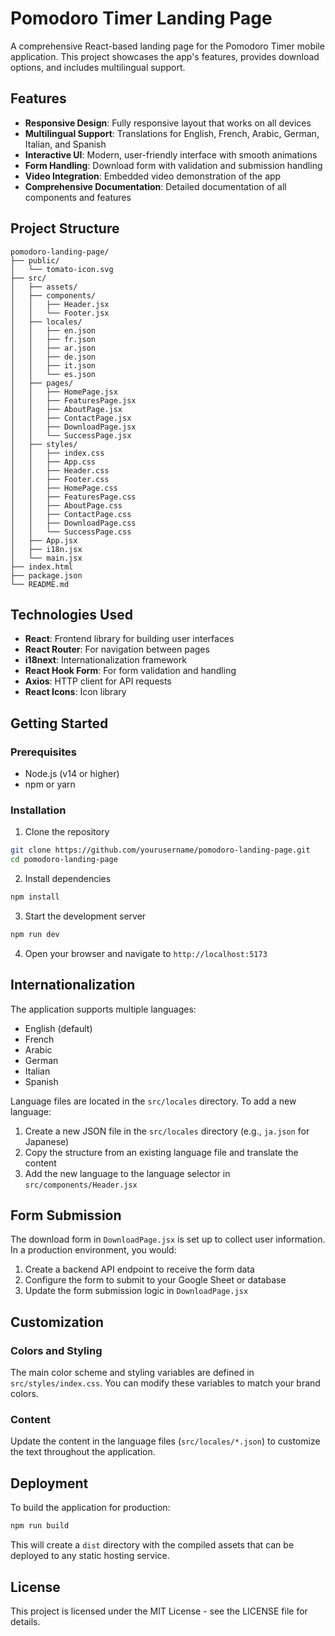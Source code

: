 # Pomodoro Timer Landing Page

A comprehensive React-based landing page for the Pomodoro Timer mobile application. This project showcases the app's features, provides download options, and includes multilingual support.

## Features

- **Responsive Design**: Fully responsive layout that works on all devices
- **Multilingual Support**: Translations for English, French, Arabic, German, Italian, and Spanish
- **Interactive UI**: Modern, user-friendly interface with smooth animations
- **Form Handling**: Download form with validation and submission handling
- **Video Integration**: Embedded video demonstration of the app
- **Comprehensive Documentation**: Detailed documentation of all components and features

## Project Structure

```
pomodoro-landing-page/
├── public/
│   └── tomato-icon.svg
├── src/
│   ├── assets/
│   ├── components/
│   │   ├── Header.jsx
│   │   └── Footer.jsx
│   ├── locales/
│   │   ├── en.json
│   │   ├── fr.json
│   │   ├── ar.json
│   │   ├── de.json
│   │   ├── it.json
│   │   └── es.json
│   ├── pages/
│   │   ├── HomePage.jsx
│   │   ├── FeaturesPage.jsx
│   │   ├── AboutPage.jsx
│   │   ├── ContactPage.jsx
│   │   ├── DownloadPage.jsx
│   │   └── SuccessPage.jsx
│   ├── styles/
│   │   ├── index.css
│   │   ├── App.css
│   │   ├── Header.css
│   │   ├── Footer.css
│   │   ├── HomePage.css
│   │   ├── FeaturesPage.css
│   │   ├── AboutPage.css
│   │   ├── ContactPage.css
│   │   ├── DownloadPage.css
│   │   └── SuccessPage.css
│   ├── App.jsx
│   ├── i18n.jsx
│   └── main.jsx
├── index.html
├── package.json
└── README.md
```

## Technologies Used

- **React**: Frontend library for building user interfaces
- **React Router**: For navigation between pages
- **i18next**: Internationalization framework
- **React Hook Form**: For form validation and handling
- **Axios**: HTTP client for API requests
- **React Icons**: Icon library

## Getting Started

### Prerequisites

- Node.js (v14 or higher)
- npm or yarn

### Installation

1. Clone the repository
```bash
git clone https://github.com/yourusername/pomodoro-landing-page.git
cd pomodoro-landing-page
```

2. Install dependencies
```bash
npm install
```

3. Start the development server
```bash
npm run dev
```

4. Open your browser and navigate to `http://localhost:5173`

## Internationalization

The application supports multiple languages:

- English (default)
- French
- Arabic
- German
- Italian
- Spanish

Language files are located in the `src/locales` directory. To add a new language:

1. Create a new JSON file in the `src/locales` directory (e.g., `ja.json` for Japanese)
2. Copy the structure from an existing language file and translate the content
3. Add the new language to the language selector in `src/components/Header.jsx`

## Form Submission

The download form in `DownloadPage.jsx` is set up to collect user information. In a production environment, you would:

1. Create a backend API endpoint to receive the form data
2. Configure the form to submit to your Google Sheet or database
3. Update the form submission logic in `DownloadPage.jsx`

## Customization

### Colors and Styling

The main color scheme and styling variables are defined in `src/styles/index.css`. You can modify these variables to match your brand colors.

### Content

Update the content in the language files (`src/locales/*.json`) to customize the text throughout the application.

## Deployment

To build the application for production:

```bash
npm run build
```

This will create a `dist` directory with the compiled assets that can be deployed to any static hosting service.

## License

This project is licensed under the MIT License - see the LICENSE file for details.